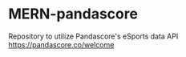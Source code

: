 # MERN-pandascore
Repository to utilize Pandascore's eSports data API https://pandascore.co/welcome
